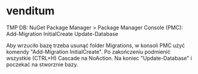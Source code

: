 # venditum

TMP DB:
NuGet Package Manager > Package Manager Console (PMC):
Add-Migration InitialCreate
Update-Database

Aby wrzuciło bazę trzeba usunąć folder Migrations, w konsoli PMC użyć komendy "Add-Migration InitialCreate". Po zakończeniu podmienić wszystkie (CTRL+H) Cascade na NoAction. Na koniec "Update-Database" i poczekać na stworznie bazy.
